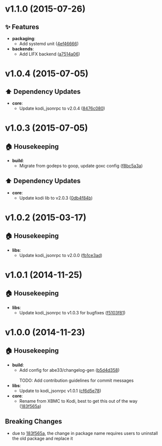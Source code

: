 
<a name="v1.1.0"></a>
# v1.1.0 (2015-07-26)

## :sparkles: Features

- **packaging**:
  - Add systemd unit ([4ef46666](https://github.com/pdf/kodi-callback-daemon/commit/4ef466663e10447a2ffcfd9897e725c93262b25a))
- **backends**:
  - Add LIFX backend ([a7514a06](https://github.com/pdf/kodi-callback-daemon/commit/a7514a06ab6bc0fb21e6a1c7d87c10331060f70c))


<a name="v1.0.4"></a>
# v1.0.4 (2015-07-05)

## :arrow_up: Dependency Updates

- **core**:
  - Update kodi_jsonrpc to v2.0.4 ([8476c080](https://github.com/pdf/kodi-callback-daemon/commit/8476c0802efad33e9f2be0e1580774b0eb33cb5d))


<a name="v1.0.3"></a>
# v1.0.3 (2015-07-05)

## :house: Housekeeping

- **build**:
  - Migrate from godeps to goop, update goxc config ([f8bc5a3a](https://github.com/pdf/kodi-callback-daemon/commit/f8bc5a3a8fbb99d81b8e777af22d353c51df36b6))

## :arrow_up: Dependency Updates

- **core**:
  - Update kodi lib to v2.0.3 ([0db4f84b](https://github.com/pdf/kodi-callback-daemon/commit/0db4f84b484b963f3b605591f6400965abdc7b2b))


<a name="v1.0.2"></a>
# v1.0.2 (2015-03-17)

## :house: Housekeeping

- **libs**:
  - Update kodi_jsonrpc to v2.0.0 ([fb1ce3ad](https://github.com/pdf/kodi-callback-daemon/commit/fb1ce3ad7adec8c186cb73898bbddbf22b4f9dd1))


<a name="v1.0.1"></a>
# v1.0.1 (2014-11-25)

## :house: Housekeeping

- **libs**:
  - Update kodi_jsonrpc to v1.0.3 for bugfixes ([f5103f81](https://github.com/pdf/kodi-callback-daemon/commit/f5103f8183256574ed15f21137e1e8c7dcf93d19))


<a name="v1.0.0"></a>
# v1.0.0 (2014-11-23)

## :house: Housekeeping

- **build**:
  - Add config for abe33/changelog-gen ([b5d4d358](https://github.com/pdf/kodi-callback-daemon/commit/b5d4d35810071b83467f08725078896a5205c6c2))  
    <br>TODO: Add contribution guidelines for commit messages
- **libs**:
  - Update to kodi_jsonrpc v1.0.1 ([cf6d5e78](https://github.com/pdf/kodi-callback-daemon/commit/cf6d5e78ada0d56b806ea67e91985e3bba90259d))
- **core**:
  - Rename from XBMC to Kodi, best to get this out of the way ([183f565a](https://github.com/pdf/kodi-callback-daemon/commit/183f565ade30119c11dfb6c58d68c799413d7bc4))

## Breaking Changes

- due to [183f565a](https://github.com/pdf/kodi-callback-daemon/commit/183f565ade30119c11dfb6c58d68c799413d7bc4), the change in package name requires users to uninstall the old package and replace it

